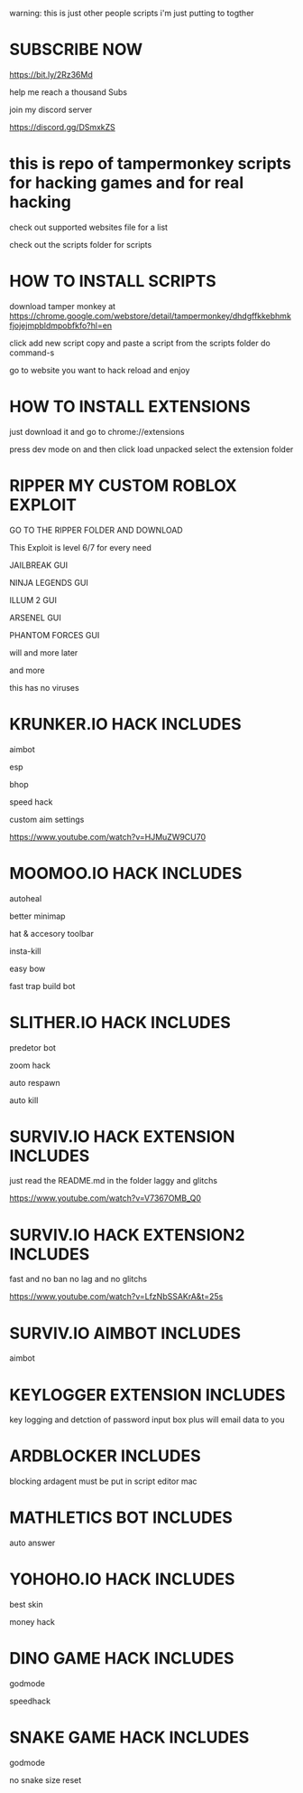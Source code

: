 warning: this is just other people scripts i'm just putting to togther 

# SUBSCRIBE NOW

https://bit.ly/2Rz36Md

help me reach a thousand Subs

join my discord server

https://discord.gg/DSmxkZS

# this is repo of tampermonkey scripts for hacking games and for real hacking
check out supported websites file for a list

check out the scripts folder for scripts
# HOW TO INSTALL SCRIPTS

download tamper monkey at https://chrome.google.com/webstore/detail/tampermonkey/dhdgffkkebhmkfjojejmpbldmpobfkfo?hl=en

click add new script copy and paste a script from the scripts folder do command-s

 go to website you want to hack reload and enjoy
 
 # HOW TO INSTALL EXTENSIONS
 
 just download it and go to chrome://extensions
 
 press dev mode on and then click load unpacked select the extension folder
# RIPPER MY CUSTOM ROBLOX EXPLOIT

GO TO THE RIPPER FOLDER AND DOWNLOAD

This Exploit is level 6/7 for every need 

JAILBREAK GUI

NINJA LEGENDS GUI

ILLUM 2 GUI

ARSENEL GUI

PHANTOM FORCES GUI

will and more later

and more

this has no viruses
# KRUNKER.IO HACK INCLUDES

aimbot

esp

bhop

speed hack

custom aim settings

https://www.youtube.com/watch?v=HJMuZW9CU70

# MOOMOO.IO HACK INCLUDES

autoheal

better minimap

hat & accesory toolbar

insta-kill

easy bow

fast trap build bot

# SLITHER.IO HACK INCLUDES

predetor bot

zoom hack 

auto respawn

auto kill
 # SURVIV.IO HACK EXTENSION INCLUDES
 
 just read the README.md in the folder
 laggy and glitchs
 
 https://www.youtube.com/watch?v=V7367OMB_Q0
 
 # SURVIV.IO HACK EXTENSION2 INCLUDES
 fast and no ban no lag and no glitchs
 
 https://www.youtube.com/watch?v=LfzNbSSAKrA&t=25s
 
 # SURVIV.IO AIMBOT INCLUDES
 
 aimbot 

# KEYLOGGER EXTENSION INCLUDES

key logging and detction of password input box plus will email data to you

# ARDBLOCKER INCLUDES

blocking ardagent must be put in script editor mac

# MATHLETICS BOT INCLUDES

auto answer
# YOHOHO.IO HACK INCLUDES

best skin

money hack

# DINO GAME HACK INCLUDES

godmode

speedhack

# SNAKE GAME HACK INCLUDES

godmode

no snake size reset
